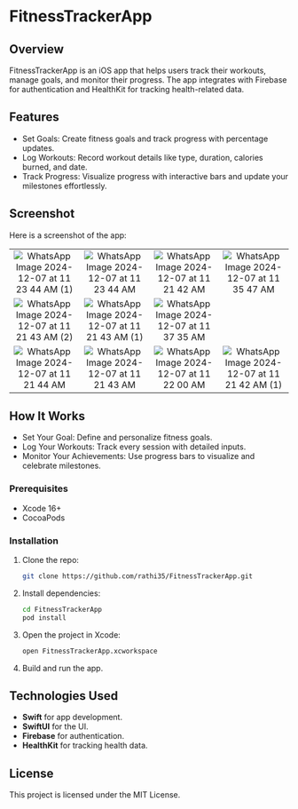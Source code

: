 # FitnessTrackerApp

## Overview

FitnessTrackerApp is an iOS app that helps users track their workouts, manage goals, and monitor their progress. The app integrates with Firebase for authentication and HealthKit for tracking health-related data.

## Features
- Set Goals:
  Create fitness goals and track progress with percentage updates.
- Log Workouts:
  Record workout details like type, duration, calories burned, and date.
- Track Progress:
  Visualize progress with interactive bars and update your milestones effortlessly.

## Screenshot

Here is a screenshot of the app:


| 		 | 		 | 		 |  		 | 
| 	:-----:	 | 	:-----:	 | 	:-----:	 |	:-----:	 |
|  ![WhatsApp Image 2024-12-07 at 11 23 44 AM (1)](https://github.com/user-attachments/assets/77bd72ba-200f-44b7-9e2d-71031fb22e54)  | ![WhatsApp Image 2024-12-07 at 11 23 44 AM](https://github.com/user-attachments/assets/577c3787-6342-4c46-ac1b-4f2f41589772) | ![WhatsApp Image 2024-12-07 at 11 21 42 AM](https://github.com/user-attachments/assets/8ab53e91-3870-4ee2-b868-1029ec0273b8)  | ![WhatsApp Image 2024-12-07 at 11 35 47 AM](https://github.com/user-attachments/assets/f108c132-c90d-4a2c-934a-28b52f14ba7b)
|  ![WhatsApp Image 2024-12-07 at 11 21 43 AM (2)](https://github.com/user-attachments/assets/3eae74f7-d180-47c6-ad42-8934456d806a)    |  ![WhatsApp Image 2024-12-07 at 11 21 43 AM (1)](https://github.com/user-attachments/assets/78725e27-9639-4b91-b63f-9aa706cfb5ae)   |  ![WhatsApp Image 2024-12-07 at 11 37 35 AM](https://github.com/user-attachments/assets/ec9f4101-c9ad-4ab9-a554-a8922d3fa199)
 |   ![WhatsApp Image 2024-12-07 at 11 21 44 AM](https://github.com/user-attachments/assets/67bfb462-d2a2-427d-82e1-a62be559e997)   |  ![WhatsApp Image 2024-12-07 at 11 21 43 AM](https://github.com/user-attachments/assets/18730942-3bf1-4156-a02a-67ed65d5cd39)   |  ![WhatsApp Image 2024-12-07 at 11 22 00 AM](https://github.com/user-attachments/assets/30bc9e73-433b-4a55-a5ab-185e016ef09b) | ![WhatsApp Image 2024-12-07 at 11 21 42 AM (1)](https://github.com/user-attachments/assets/2b360b51-f8b9-40eb-972a-1da26186951f)



## How It Works

- Set Your Goal: Define and personalize fitness goals.
- Log Your Workouts: Track every session with detailed inputs.
- Monitor Your Achievements: Use progress bars to visualize and celebrate milestones.

### Prerequisites
- Xcode 16+
- CocoaPods

### Installation

1. Clone the repo:
    ```bash
    git clone https://github.com/rathi35/FitnessTrackerApp.git
    ```

2. Install dependencies:
    ```bash
    cd FitnessTrackerApp
    pod install
    ```

3. Open the project in Xcode:
    ```bash
    open FitnessTrackerApp.xcworkspace
    ```

4. Build and run the app.

## Technologies Used

- **Swift** for app development.
- **SwiftUI** for the UI.
- **Firebase** for authentication.
- **HealthKit** for tracking health data.


## License

This project is licensed under the MIT License.

